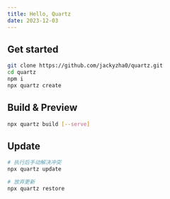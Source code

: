 ```yaml
---
title: Hello, Quartz
date: 2023-12-03
---
```


## Get started

```sh
git clone https://github.com/jackyzha0/quartz.git
cd quartz
npm i
npx quartz create
```

## Build & Preview

```sh
npx quartz build [--serve]
```

## Update

```sh
# 执行后手动解决冲突
npx quartz update

# 放弃更新
npx quartz restore
```
